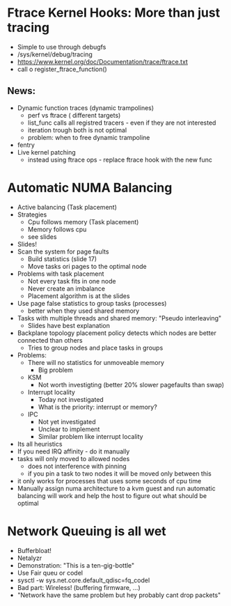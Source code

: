 # Ftrace Kernel Hooks: More than just tracing

* Simple to use through debugfs
* /sys/kernel/debug/tracing
* https://www.kernel.org/doc/Documentation/trace/ftrace.txt
* call o register_ftrace_function()

## News:

* Dynamic function traces (dynamic trampolines)
  * perf vs ftrace ( different targets)
  * list_func calls all registred tracers - even if they are not interested
  * iteration trough both is not optimal
  * problem: when to free dynamic trampoline
* fentry
* Live kernel patching
  * instead using ftrace ops - replace ftrace hook with the new func


# Automatic NUMA Balancing

* Active balancing (Task placement)
* Strategies
  * Cpu follows memory (Task placement)
  * Memory follows cpu
  * see slides
* Slides!
* Scan the system for page faults
  * Build statistics (slide 17)
  * Move tasks ori pages to the optimal node
* Problems with task placement
  * Not every task fits in one node
  * Never create an imbalance
  * Placement algorithm is at the slides
* Use page false statistics to group tasks (processes)
  * better when they used shared memory
* Tasks with multiple threads and shared memory: "Pseudo interleaving" 
  * Slides have best explanation
* Backplane topology placement policy detects which nodes are better connected than others
  * Tries to group nodes and place tasks in groups
* Problems:
  * There will no statistics for unmoveable memory
    * Big problem
  * KSM
    * Not worth investigting (better 20% slower pagefaults than swap)
  * Interrupt locality
    * Today not investigated
    * What is the priority: interrupt or memory?
  * IPC
    * Not yet investigated
    * Unclear to implement
    * Similar problem like interrupt locality
* Its all heuristics
* If you need IRQ affinity - do it manually
* tasks will only moved to allowed nodes
  * does not interference with pinning
  * if you pin a task to two nodes it will be moved only between this
* it only works for processes that uses some seconds of cpu time
* Manually assign numa architecture to a kvm guest and run automatic
  balancing will work and help the host to figure out what should be optimal


# Network Queuing is all wet

* Bufferbloat!
* Netalyzr
* Demonstration: "This is a ten-gig-bottle"
* Use Fair queu or codel
* sysctl -w sys.net.core.default_qdisc=fq_codel
* Bad part: Wireless! (buffering firmware, ...)
* "Network have the same problem but hey probably cant drop packets"
